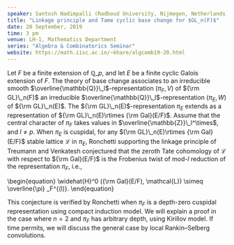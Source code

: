 ```yaml
---
speaker: Santosh Nadimpalli (Radboud University, Nijmegen, Netherlands)
title: "Linkage principle and Tame cyclic base change for $GL_n(F)$"
date: 20 September, 2019
time: 3 pm
venue: LH-1, Mathematics Department
series: "Algebra & Combinatorics Seminar"
website: https://math.iisc.ac.in/~khare/algcomb19-20.html
---
```


Let $F$ be a finite extension of $\mathbb{Q}\_p$, and let $E$ be a finite
cyclic Galois extension of $F$.  The theory of base change associates to
an irreducible smooth $\overline{\mathbb{Q}}\_l$-representation $(\pi_F,
V)$ of ${\rm GL}\_n(F)$ an irreducible
$\overline{\mathbb{Q}}\_l$-representation $(\pi_E, W)$ of ${\rm GL}\_n(E)$.
The ${\rm GL}\_n(E)$-representation $\pi_E$ extends as a representation of
${\rm GL}\_n(E)\rtimes {\rm Gal}(E/F)$. Assume that the central character
of $\pi_F$ takes values in $\overline{\mathbb{Z}}\_l^\times$, and $l\neq
p$.  When $\pi_E$ is cuspidal, for any ${\rm GL}\_n(E)\rtimes {\rm
Gal}(E/F)$ stable lattice $\mathcal{L}$ in $\pi_E$, Ronchetti supporting
the linkage principle of Treumann and Venkatesh conjectured that the
zeroth Tate cohomology of $\mathcal{L}$ with respect to ${\rm Gal}(E/F)$
is the Frobenius twist of mod-$l$ reduction of the representation
$\pi_F$, i.e.,

\begin{equation}
\widehat{H}^0 ({\rm Gal}(E/F), \mathcal{L}) \simeq \overline{\pi} \_F^{(l)}.
\end{equation}

This conjecture is verified by Ronchetti when $\pi_F$ is a depth-zero
cuspidal representation using compact induction model. We will explain a
proof in the case where $n=2$ and $\pi_F$ has arbitrary depth, using
Kirillov model. If time permits, we will discuss the general case by
local Rankin–Selberg convolutions.
